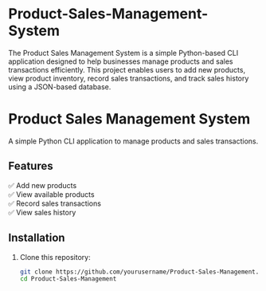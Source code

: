 # Product-Sales-Management-System
The Product Sales Management System is a simple Python-based CLI application designed to help businesses manage products and sales transactions efficiently. This project enables users to add new products, view product inventory, record sales transactions, and track sales history using a JSON-based database.
# Product Sales Management System

A simple Python CLI application to manage products and sales transactions.

## Features
✅ Add new products  
✅ View available products  
✅ Record sales transactions  
✅ View sales history  

## Installation
1. Clone this repository:
   ```bash
   git clone https://github.com/yourusername/Product-Sales-Management.git
   cd Product-Sales-Management

